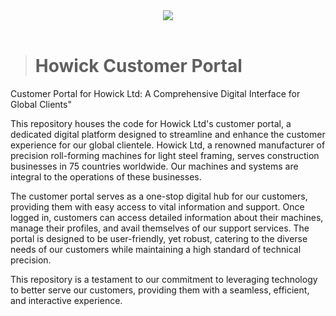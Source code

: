 <html>
    <div align="center">
        <img src="https://i.ibb.co/PwVx0ZP/Screenshot-2024-02-26-at-3-34-34-PM.png" />
    </div>
</html>

<br/>

> # Howick Customer Portal

Customer Portal for Howick Ltd: A Comprehensive Digital Interface for Global Clients"

This repository houses the code for Howick Ltd's customer portal, a dedicated digital platform designed to streamline and enhance the customer experience for our global clientele. Howick Ltd, a renowned manufacturer of precision roll-forming machines for light steel framing, serves construction businesses in 75 countries worldwide. Our machines and systems are integral to the operations of these businesses.

The customer portal serves as a one-stop digital hub for our customers, providing them with easy access to vital information and support. Once logged in, customers can access detailed information about their machines, manage their profiles, and avail themselves of our support services. The portal is designed to be user-friendly, yet robust, catering to the diverse needs of our customers while maintaining a high standard of technical precision.

This repository is a testament to our commitment to leveraging technology to better serve our customers, providing them with a seamless, efficient, and interactive experience.

<br/>
<br/>
